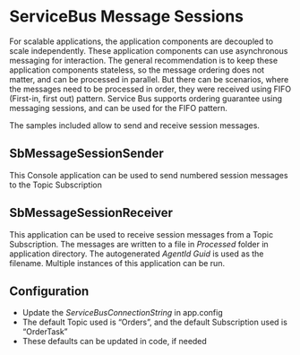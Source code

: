 # ServiceBus Message Sessions

For scalable applications, the application components are decoupled to scale independently. These application components can use asynchronous messaging for interaction. The general recommendation is to keep these application components stateless, so the message ordering does not matter, and can be processed in parallel. 
But there can be scenarios, where the messages need to be processed in order, they were received using FIFO (First-in, first out) pattern. Service Bus supports ordering guarantee using messaging sessions, and can be used for the FIFO pattern.

The samples included allow to send and receive session messages.

## SbMessageSessionSender

This Console application can be used to send numbered session messages to the Topic Subscription

## SbMessageSessionReceiver

This application can be used to receive session messages from a Topic Subscription. The messages are written to a file in *Processed* folder in application directory. The autogenerated *AgentId Guid* is used as the filename. Multiple instances of this application can be run.

## Configuration

- Update the *ServiceBusConnectionString* in app.config
- The default Topic used is “Orders”, and the default Subscription used is “OrderTask”
- These defaults can be updated in code, if needed

